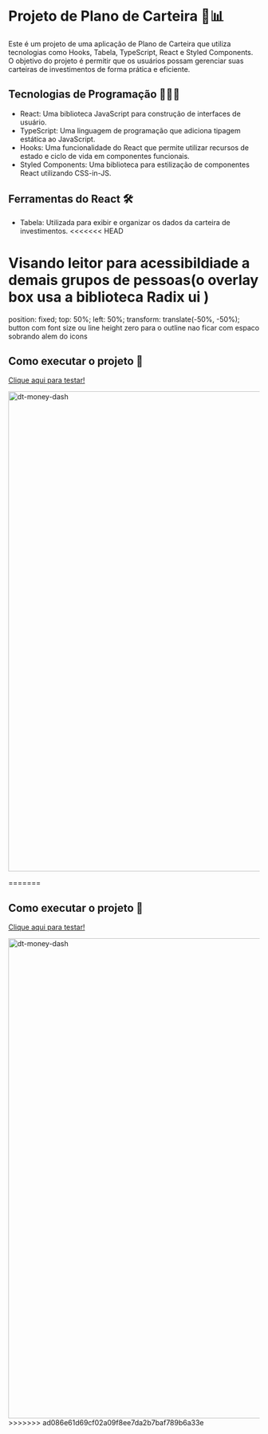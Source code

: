 # Projeto de Plano de Carteira 💼📊

Este é um projeto de uma aplicação de Plano de Carteira que utiliza tecnologias como Hooks, Tabela, TypeScript, React e Styled Components. O objetivo do projeto é permitir que os usuários possam gerenciar suas carteiras de investimentos de forma prática e eficiente.

## Tecnologias de Programação 👨‍💻🔧

- React: Uma biblioteca JavaScript para construção de interfaces de usuário.
- TypeScript: Uma linguagem de programação que adiciona tipagem estática ao JavaScript.
- Hooks: Uma funcionalidade do React que permite utilizar recursos de estado e ciclo de vida em componentes funcionais.
- Styled Components: Uma biblioteca para estilização de componentes React utilizando CSS-in-JS.
  
## Ferramentas do React 🛠️

- Tabela: Utilizada para exibir e organizar os dados da carteira de investimentos.
<<<<<<< HEAD
# Visando leitor para acessibildiade a demais grupos de pessoas(o overlay box usa a biblioteca Radix ui )

   position: fixed;
    top: 50%;
    left: 50%;
    transform: translate(-50%, -50%);
button com font size ou line height zero para o outline nao ficar com espaco sobrando alem do icons
  
## Como executar o projeto 🚀

<a href="https://money-dt-with-api.vercel.app/">Clique aqui para testar!</a>

<img width="962" alt="dt-money-dash" src="https://github.com/Guilhermefonseca2021/money-dt-withAPI/assets/92196697/192be4c5-99a1-421d-85f4-45d9798697f1">

=======
  
## Como executar o projeto 🚀

<a href="https://money-dt-with-api.vercel.app/">Clique aqui para testar!</a>

<img width="962" alt="dt-money-dash" src="https://github.com/Guilhermefonseca2021/money-dt-withAPI/assets/92196697/192be4c5-99a1-421d-85f4-45d9798697f1">
>>>>>>> ad086e61d69cf02a09f8ee7da2b7baf789b6a33e
